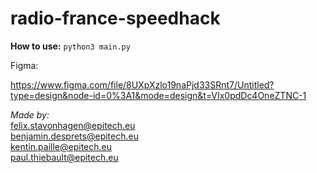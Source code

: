 # radio-france-speedhack

**How to use:**
```python3 main.py```


Figma:

https://www.figma.com/file/8UXpXzlo19naPjd33SRnt7/Untitled?type=design&node-id=0%3A1&mode=design&t=VIx0pdDc4OneZTNC-1

*Made by:* \
felix.stavonhagen@epitech.eu​ \
benjamin.desprets@epitech.eu​ \
kentin.paille@epitech.eu​ \
paul.thiebault@epitech.eu
